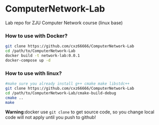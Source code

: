 # ComputerNetwork-Lab
Lab repo for ZJU Computer Network course (linux base)

### How to use with Docker?

~~~bash
git clone https://github.com/cxz66666/ComputerNetwork-Lab
cd /path/to/ComputerNetwork-Lab
docker build -t network-lab:0.0.1
docker-compose up -d
~~~


### How to use with linux?
~~~bash
#make sure you already install g++ cmake make libstdc++
git clone https://github.com/cxz66666/ComputerNetwork-Lab
cd /path/to/ComputerNetwork-Lab/cmake-build-debug
cmake ..
make
~~~


**Warning**:docker use `git clone` to get source code, so you change local code will not apply until you push to github!   